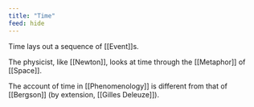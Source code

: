 ```yaml
---
title: "Time"
feed: hide
---
```


Time lays out a sequence of [[Event]]s. 

The physicist, like [[Newton]], looks at time through the [[Metaphor]] of [[Space]].

The account of time in [[Phenomenology]] is different from that of [[Bergson]] (by extension, [[Gilles Deleuze]]). 